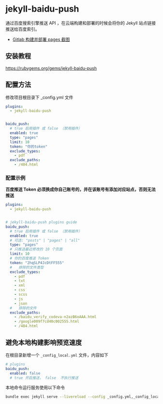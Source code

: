 # jekyll-baidu-push

通过百度搜索引擎推送 API ，在云端构建和部署的时候会将你的 Jekyll 站点链接推送给百度索引。

- [Gitlab 构建并部署 pages 截图](https://github.com/note4/jekyll-baidu-push/wiki)

## 安装教程

<https://rubygems.org/gems/jekyll-baidu-push>


## 配置方法

修改项目根目录下 _config.yml 文件

```yml
plugins:
  - jekyll-baidu-push


baidu_push:
  # true 启用插件 或 false （禁用插件）
  enabled: true   
  type: "pages"
  limit: 10
  token: "你的token"
  exclude_types:
    - pdf
  exclude_paths:
    - /404.html
```


### 配置示例

**百度推送 Token 必须换成你自己账号的，并在该账号有添加对应站点，否则无法推送**

```yml
plugins:
  - jekyll-baidu-push


# jekyll-baidu-push plugins guide
baidu_push:
  # true 启用插件 或 false （禁用插件）
  enabled: true   
  # 可选: "posts" | "pages" | "all"
  type: "pages" 
  # 只推送最近修改的 10 个页面
  limit: 10     
  # 你的百度推送 Token
  token: "2hqSLP4JcDtFF555" 
  #   排除的文件类型
  exclude_types:
    - pdf
    - txt
    - xml
    - css
    - scss
    - js
    - json
  #   排除的文件
  exclude_paths:
    - /baidu_verify_codeva-n2azB6oAAA.html
    - /google009f7cd40c002555.html
    - /404.html
```

## 避免本地构建影响预览速度

在根目录新增一个 `_config_local.yml` 文件，内容如下

```yml
# plugins
baidu_push:
  enabled: false
  # true 开启推送， false  不执行推送
```

本地命令运行服务使用以下命令

```bash
bundle exec jekyll serve --livereload --config _config.yml,_config_local.yml
```
